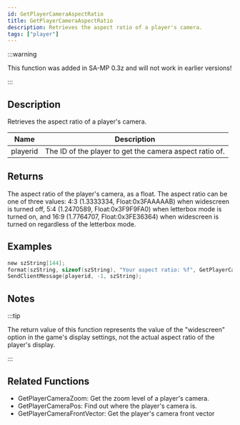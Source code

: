 ```yaml
---
id: GetPlayerCameraAspectRatio
title: GetPlayerCameraAspectRatio
description: Retrieves the aspect ratio of a player's camera.
tags: ["player"]
---
```


<TagLinks />

:::warning

This function was added in SA-MP 0.3z and will not work in earlier versions!

:::

## Description

Retrieves the aspect ratio of a player's camera.

| Name     | Description                                             |
| -------- | ------------------------------------------------------- |
| playerid | The ID of the player to get the camera aspect ratio of. |

## Returns

The aspect ratio of the player's camera, as a float. The aspect ratio can be one of three values: 4:3 (1.3333334, Float:0x3FAAAAAB) when widescreen is turned off, 5:4 (1.2470589, Float:0x3F9F9FA0) when letterbox mode is turned on, and 16:9 (1.7764707, Float:0x3FE36364) when widescreen is turned on regardless of the letterbox mode.

## Examples

```c
new szString[144];
format(szString, sizeof(szString), "Your aspect ratio: %f", GetPlayerCameraAspectRatio(playerid));
SendClientMessage(playerid, -1, szString);
```

## Notes

:::tip

The return value of this function represents the value of the "widescreen" option in the game's display settings, not the actual aspect ratio of the player's display.

:::

## Related Functions

- GetPlayerCameraZoom: Get the zoom level of a player's camera.
- GetPlayerCameraPos: Find out where the player's camera is.
- GetPlayerCameraFrontVector: Get the player's camera front vector
